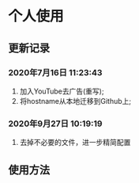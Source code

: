 # 个人使用

## 更新记录

### 2020年7月16日 11:23:43
1. 加入YouTube去广告(重写);
2. 将hostname从本地迁移到Github上;

### 2020年9月27日 10:19:19
1. 去掉不必要的文件，进一步精简配置

## 使用方法
